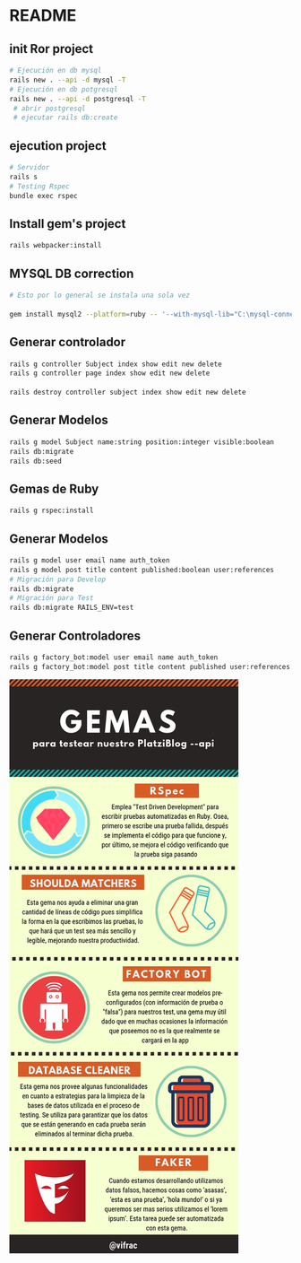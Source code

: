 # README

## init Ror project

```bash
# Ejecución en db mysql
rails new . --api -d mysql -T
# Ejecución en db potgresql
rails new . --api -d postgresql -T
 # abrir postgresql 
 # ejecutar rails db:create
```

## ejecution project
```bash
# Servidor
rails s
# Testing Rspec
bundle exec rspec
```

## Install gem's project
```bash
rails webpacker:install
```

## MYSQL DB correction

```bash
# Esto por lo general se instala una sola vez

gem install mysql2 --platform=ruby -- '--with-mysql-lib="C:\mysql-connector\lib" --with-mysql-include="C:\mysql-connector\include" --with-mysql-dir="C:\mysql-connector"'
```

## Generar controlador
```bash
rails g controller Subject index show edit new delete
rails g controller page index show edit new delete

rails destroy controller subject index show edit new delete
```

## Generar Modelos
```bash
rails g model Subject name:string position:integer visible:boolean
rails db:migrate
rails db:seed 
```

## Gemas de Ruby
```bash
rails g rspec:install
```
## Generar Modelos
```bash
rails g model user email name auth_token
rails g model post title content published:boolean user:references
# Migración para Develop
rails db:migrate
# Migración para Test
rails db:migrate RAILS_ENV=test
```

## Generar Controladores
```bash
rails g factory_bot:model user email name auth_token
rails g factory_bot:model post title content published user:references
```


![](img/test_ruby.jpg)